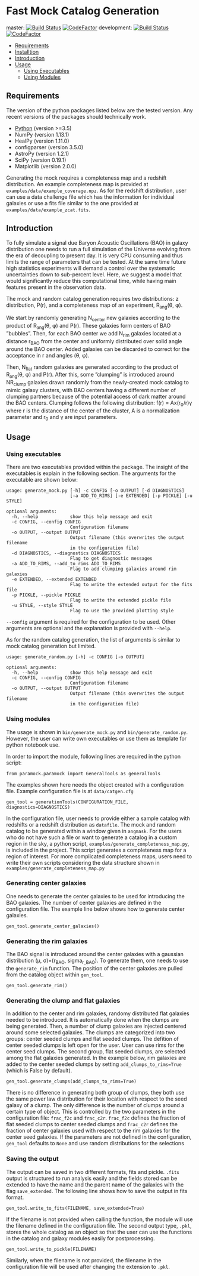 # Fast Mock Catalog Generation

master: [![Build Status](https://travis-ci.com/DESI-UR/catalog_generation.svg?branch=master)](https://travis-ci.com/DESI-UR/catalog_generation) [![CodeFactor](https://www.codefactor.io/repository/github/desi-ur/catalog_generation/badge/master)](https://www.codefactor.io/repository/github/desi-ur/catalog_generation/overview/master)
development: [![Build Status](https://travis-ci.com/DESI-UR/catalog_generation.svg?branch=development)](https://travis-ci.com/DESI-UR/catalog_generation) [![CodeFactor](https://www.codefactor.io/repository/github/desi-ur/catalog_generation/badge/development)](https://www.codefactor.io/repository/github/desi-ur/catalog_generation/overview/development)

<!-- toc -->
* [Requirements](#requirements)
* [Installtion](#installation)
* [Introduction](#introduction)
* [Usage](#usage)
  * [Using Executables](#using-executables)
  * [Using Modules](#using-modules)
<!-- tocstop -->

## Requirements
The version of the python packages listed below are the tested version. Any recent versions of the packages should technically work.
* [Python](https://www.python.org/) (version >=3.5)
* NumPy  (version 1.13.1)
* HealPy (version 1.11.0)
* configparser (version 3.5.0)
* AstroPy (version 1.2.1)
* SciPy (version 0.19.1)
* Matplotlib (version 2.0.0)

Generating the mock requires a completeness map and a redshift distribution. An example completeness map is provided at `examples/data/example_coverage.npz`. As for the redshift distribution, user can use a data challenge file which has the information for individual galaxies or use a fits file similar to the one provided at `examples/data/example_zcat.fits`. 

## Introduction

To fully simulate a signal due Baryon Acoustic Oscillations (BAO) in galaxy distribution one needs to run a full simulation of the Universe evolving from the era of decoupling to present day. It is very CPU consuming and thus limits the range of parameters that can be tested. At the same time future high statistics experiments will demand a control over the systematic uncertainties down to sub-percent level. Here, we suggest a model that would significantly reduce this computational time, while having main features present in the observation data. 

The mock and random catalog generation requires two distributions: z distribution, P(r), and a completeness map of an experiment, R<sub>ang</sub>(&theta;, &phi;).

We start by randomly generating N<sub>center</sub> new galaxies according to the product of R<sub>ang</sub>(&theta;, &phi;) and P(r). These galaxies form centers of BAO ”bubbles”. Then, for each BAO center we add N<sub>rim</sub> galaxies located at a distance r<sub>BAO</sub> from the center and uniformly distributed over solid angle around the BAO center. Added galaxies can be discarded to correct for the acceptance in r and angles (&theta;, &phi;).

Then, N<sub>flat</sub> random galaxies are generated according to the product of R<sub>ang</sub>(&theta;, &phi;) and P(r). After this, some ”clumping” is introduced around NR<sub>clump</sub> galaxies drawn randomly from the newly-created mock catalog to mimic galaxy clusters, with BAO centers having a different number of clumping partners because of the potential access of dark matter around the BAO centers. Clumping follows the following distribution:
f(r) = Ax(r<sub>0</sub>/r)&gamma;
where r is the distance of the center of the cluster, A is a normalization parameter and r<sub>0</sub> and &gamma; are input parameters.

## Usage

### Using executables

There are two executables provided within the package. The insight of the executables is explain in the following section. The arguments for the executable are shown below:
```
usage: generate_mock.py [-h] -c CONFIG [-o OUTPUT] [-d DIAGNOSTICS]
                        [-a ADD_TO_RIMS] [-e EXTENDED] [-p PICKLE] [-u STYLE]

optional arguments:
  -h, --help            show this help message and exit
  -c CONFIG, --config CONFIG
                        Configuration filename
  -o OUTPUT, --output OUTPUT
                        Output filename (this overwrites the output filename
                        in the configuration file)
  -d DIAGNOSTICS, --diagnostics DIAGNOSTICS
                        Flag to get diagnostic messages
  -a ADD_TO_RIMS, --add_to_rims ADD_TO_RIMS
                        Flag to add clumping galaxies around rim galaxies
  -e EXTENDED, --extended EXTENDED
                        Flag to write the extended output for the fits file
  -p PICKLE, --pickle PICKLE
                        Flag to write the extended pickle file
  -u STYLE, --style STYLE
                        Flag to use the provided plotting style
```
`--config` argument is required for the configuration to be used.
Other arguments are optional and the explanation is provided with `--help`.

As for the random catalog generation, the list of arguments is similar to mock catalog generation but limited.
```
usage: generate_random.py [-h] -c CONFIG [-o OUTPUT]

optional arguments:
  -h, --help            show this help message and exit
  -c CONFIG, --config CONFIG
                        Configuration filename
  -o OUTPUT, --output OUTPUT
                        Output filename (this overwrites the output filename
                        in the configuration file)
```

### Using modules

The usage is shown in `bin/generate_mock.py` and `bin/generate_random.py`. However, the user can write own executables or use them as template for python notebook use.

In order to import the module, following lines are required in the python script:
```
from paramock.paramock import GeneralTools as generalTools
```

The examples shown here needs the object created with a configuration file. Example configuration file is at `data/catgen.cfg`
```
gen_tool = generationTools(CONFIGURATION_FILE, diagnostics=DIAGNOSTICS)
```

In the configuration file, user needs to provide either a sample catalog with redshifts or a redshift distribution as `datafile`. The mock and random catalog to be generated within a window given in `angmask`. For the users who do not have such a file or want to generate a catalog in a custom region in the sky, a python script, `examples/generate_completeness_map.py`, is included in the project. This script generates a completeness map for a region of interest. For more complicated completeness maps, users need to write their own scripts considering the data structure shown in `examples/generate_completeness_map.py`

### Generating center galaxies
One needs to generate the center galaxies to be used for introducing the BAO galaxies. The number of center galaxies are defined in the configuration file. The example line below shows how to generate center galaxies.
```
gen_tool.generate_center_galaxies()
```

### Generating the rim galaxies
The BAO signal is introduced around the center galaxies with a gaussian distribution (&mu;, &sigma;)=(r<sub>BAO</sub>, sigma<sub>r_BAO</sub>). To generate them, one needs to use the `generate_rim` function. The position of the center galaxies are pulled from the catalog object within `gen_tool`.
```
gen_tool.generate_rim()
```

### Generating the clump and flat galaxies
In addition to the center and rim galaxies, randomy distributed flat galaxies needed to be introduced. It is automatically done when the clumps are being generated. Then, a number of clump galaxies are injected centered around some selected galaxies. The clumps are categorized into two groups: center seeded clumps and flat seeded clumps. The defition of center seeded clumps is left open for the user. User can use rims for the center seed clumps. The second group, flat seeded clumps, are selected among the flat galaxies generated. In the example below, rim galaxies are added to the center seeded clumps by setting `add_clumps_to_rims=True` (which is False by default).
```
gen_tool.generate_clumps(add_clumps_to_rims=True)
```
There is no difference in generating both group of clumps, they both use the same power law distribution for their location with respect to the seed galaxy of a clump. The only difference is the number of clumps around a certain type of object. This is controlled by the two parameters in the configuration file: `frac_f2c` and `frac_c2r`. `frac_f2c` defines the fraction of flat seeded clumps to center seeded clumps and `frac_c2r` defines the fraction of center galaxies used with respect to the rim galaxies for the center seed galaxies. If the parameters are not defined in the configuration, `gen_tool` defaults to `None` and use random distributions for the selections

### Saving the output
The output can be saved in two different formats, fits and pickle. `.fits` output is structured to run analysis easily and the fields stored can be extended to have the name and the parent name of the galaxies with the flag `save_extended`. The following line shows how to save the output in fits format.
```
gen_tool.write_to_fits(FILENAME, save_extended=True)
```
If the filename is not provided when calling the function, the module will use the filename defined in the configuration file. The second output type, `.pkl`, stores the whole catalog as an object so that the user can use the functions in the catalog and galaxy modules easily for postprocessing.
```
gen_tool.write_to_pickle(FILENAME)
```
Similarly, when the filename is not provided, the filename in the configuration file will be used after changing the extension to `.pkl`.




